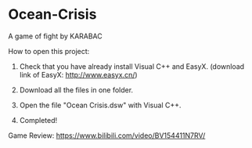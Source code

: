# Ocean-Crisis
A game of fight by KARABAC

How to open this project:

1. Check that you have already install Visual C++ and EasyX. (download link of EasyX: http://www.easyx.cn/)

2. Download all the files in one folder.

3. Open the file "Ocean Crisis.dsw" with Visual C++.

4. Completed!

Game Review: https://www.bilibili.com/video/BV154411N7RV/
